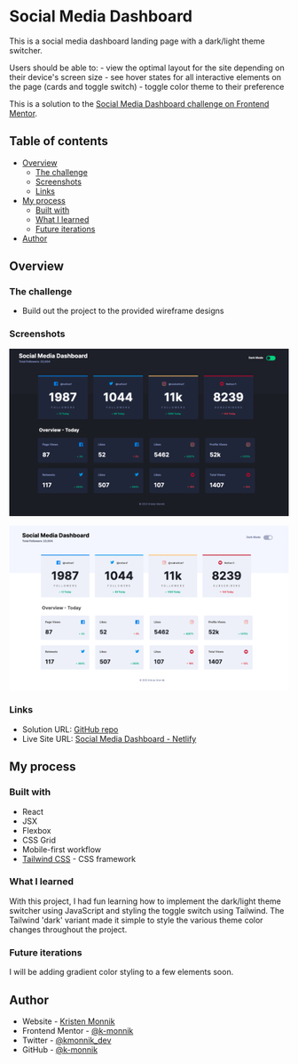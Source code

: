 # Social Media Dashboard

This is a social media dashboard landing page with a dark/light theme switcher.

Users should be able to:
    - view the optimal layout for the site depending on their device's screen size
    - see hover states for all interactive elements on the page (cards and toggle switch)
    - toggle color theme to their preference

This is a solution to the [Social Media Dashboard challenge on Frontend Mentor](https://www.frontendmentor.io/challenges/social-media-dashboard-with-theme-switcher-6oY8ozp_H).

## Table of contents

- [Overview](#overview)
  - [The challenge](#the-challenge)
  - [Screenshots](#screenshots)
  - [Links](#links)
- [My process](#my-process)
  - [Built with](#built-with)
  - [What I learned](#what-i-learned)
  - [Future iterations](#future-iterations)
- [Author](#author)



## Overview


### The challenge

- Build out the project to the provided wireframe designs

### Screenshots

![](src/images/dashboard-dark.png)

![](src/images/dashboard-light.png)

### Links

- Solution URL: [GitHub repo](https://github.com/k-monnik/maker-landing-page)
- Live Site URL: [Social Media Dashboard - Netlify](https://km-social-media-dashboard.netlify.app)


## My process


### Built with

- React
- JSX
- Flexbox
- CSS Grid
- Mobile-first workflow
- [Tailwind CSS](https://tailwindcss.com) - CSS framework


### What I learned

With this project, I had fun learning how to implement the dark/light theme switcher using JavaScript and styling the toggle switch using Tailwind. The Tailwind 'dark' variant made it simple to style the various theme color changes throughout the project.


### Future iterations

I will be adding gradient color styling to a few elements soon.


## Author

- Website - [Kristen Monnik](https://www.monnik.dev)
- Frontend Mentor - [@k-monnik](https://www.frontendmentor.io/profile/k-monnik)
- Twitter - [@kmonnik_dev](https://twitter.com/kmonnik_dev)
- GitHub - [@k-monnik](https://github.com/k-monnik)